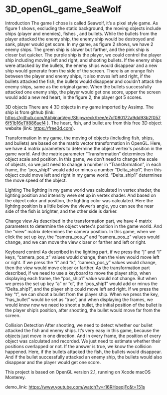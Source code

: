 # 3D_openGL_game_SeaWolf
Introduction
The game I chose is called Seawolf, it’s a pixel style game. As figure 1 shows, excluding the static background, the moving objects include ships (player and enemies), fishes , and bullets. While the bullets from the player attacked the enemy ship, the enemy ship would be destroyed and sank, player would get score. 
In my game, as figure 2 shows, we have 2 enemy ships. The green ship is slower but farther, and the pink ship is closer but quicker. The purple ship is the player, we could control the player ship including moving left and right, and shooting bullets. If the enemy ships were attacked by the bullets, the enemy ships would disappear and a new ship would generate from the side of the screen. There is an orange fish between the player and enemy ships, it also moves left and right, if the bullets attacked the fish, the bullets would disappear and couldn’t attack the enemy ships, same as the original game. When the bullets successfully attacked one enemy ship, the player would get one score, upper the screen would add a new red heart, in the figure 2, the player got 5 scores.

3D objects
There are 4 3D objects in my game imported by Assimp. The ship is from github (link: https://github.com/AbhijnanVegi/Shipwreck/tree/e7cf080172a9dd93b2f0576f51b16e11f886aef4 ). The heart, fish, and bullet are from this free 3D object website (link: https://free3d.com).

Transformation
In my game, the moving of objects (including fish, ships, and bullets) are based on the matrix vector transformation in OpenGL. Here, we have 4 matrix parameters to determine the object vertex's position in the game world. And the matrix parameter “Transformation” determines the object scale and position. In this game, we don’t need to change the scale of objects, so we just need to change a number in “Transformation”, in each frame, the “pos_ship1” would add or minus a number “Delta_ship1”, then this object could move left and right in my game world. “Delta_ship1” determines the move speed of the object.

Lighting
The lighting in my game world was calculated in vertex shader, the lighting position and intensity were set up in vertex shader. And based on the object color and position, the lighting color was calculated. Here the lighting position is a little below the viewer’s angle, you can see the near side of the fish is brighter, and the other side is darker.

Change view
As described in the transformation part, we have 4 matrix parameters to determine the object vertex's position in the game world. And the “view” matrix determines the camera position. In this game, when we click the set up key, the “camera_pos_y” and “camera_pos_z” values would change, and we can move the view closer or farther and left or right.

Keyboard control
As described in the lighting part, if we press the “j” and “l” keys,  “camera_pos_z” values would change, then the view would move left or right. If we press the “i” and “k”, “camera_pos_y” values would change, then the view would move closer or farther.
As the transformation part described, if we need to use a keyboard to move the player ship, when displaying each frame, the “pos_ship1” value would not change. But when we press the set up key “a” or “d”, the “pos_ship1” would add or minus the “Delta_ship1”, and the player ship could move left and right. 
If we press the key “t”, we can shoot a bullet from the player ship. When we press the key, “has_bullet” would be set as “true”, and when displaying the frames, we would know now we need to shoot a bullet, the initial position of the bullet is the player ship’s position, after shooting, the bullet would move far from the screen.

Collision Detection 
After shooting, we need to detect whether our bullet attacked the fish and enemy ships. It’s very easy in this game, because the objects just move in one direction. And in every frame, the position of every object was calculated and recorded. We just need to estimate whether their positions overlapped or not. If the answer is true, we know the collision happened. Here, if the bullets attacked the fish, the bullets would disappear. And if the bullet successfully attacked an enemy ship, the bullets would also disappear and the player would get one score.

This project is based on OpenGL version 2.1, running on Xcode macOS Monterey.

demo_link: https://www.youtube.com/watch?v=r16RHoeqjFc&t=151s
